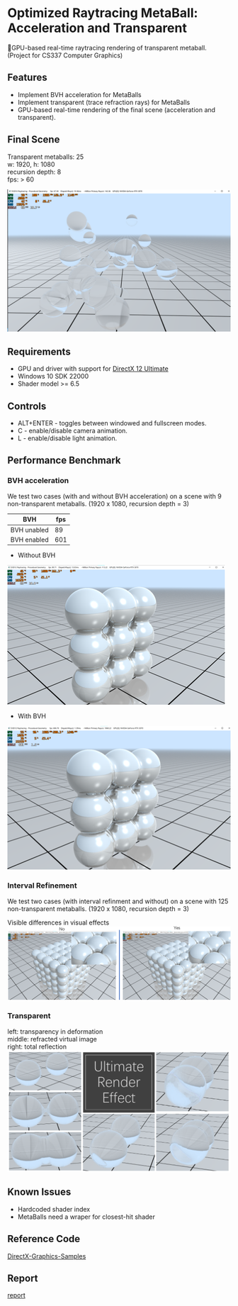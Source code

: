 ﻿# Optimized Raytracing MetaBall: Acceleration and Transparent 
🔮GPU-based real-time raytracing rendering of transparent metaball. (Project for CS337 Computer Graphics)


## Features
* Implement BVH acceleration for MetaBalls
* Implement transparent (trace refraction rays) for MetaBalls
* GPU-based real-time rendering of the final scene (acceleration and transparent).

## Final Scene
Transparent metaballs: 25  
w: 1920, h: 1080  
recursion depth: 8  
fps: > 60

![](./img/final_scene.png)

## Requirements
* GPU and driver with support for [DirectX 12 Ultimate](http://aka.ms/DirectX12UltimateDev)
* Windows 10 SDK 22000
* Shader model >= 6.5


## Controls
* ALT+ENTER - toggles between windowed and fullscreen modes.
* C - enable/disable camera animation.
* L - enable/disable light animation.

## Performance Benchmark
### BVH acceleration
We test two cases (with and without BVH acceleration) on a scene with 9 non-transparent metaballs. (1920 x 1080, recursion depth = 3)

| BVH    | fps  |
| ----------- | ---- |
| BVH unabled | 89   |
| BVH enabled | 601  |


- Without BVH  

![Benchmark without BVH](./img/benchmark_without_bvh.png)
- With BVH  

![Benchmark without BVH](./img/benchmark_with_bvh.png)
### Interval Refinement 
We test two cases (with interval refinment and without) on a scene with 125 non-transparent metaballs. (1920 x 1080, recursion depth = 3)

Visible differences in visual effects
![Interval Refinement](./img/interval_refinement.png)

### Transparent 
left: transparency in deformation  
middle: refracted virtual image  
right: total reflection  
![Transparent](./img/transparent.png)


## Known Issues
* Hardcoded shader index 
* MetaBalls need a wraper for closest-hit shader

## Reference Code
[DirectX-Graphics-Samples](https://github.com/microsoft/DirectX-Graphics-Samples)


## Report
[report](https://1drv.ms/w/s!AqTcPxnfNYjMj5ocZhqJx9TrpvWDQA?e=tQS7Rd)